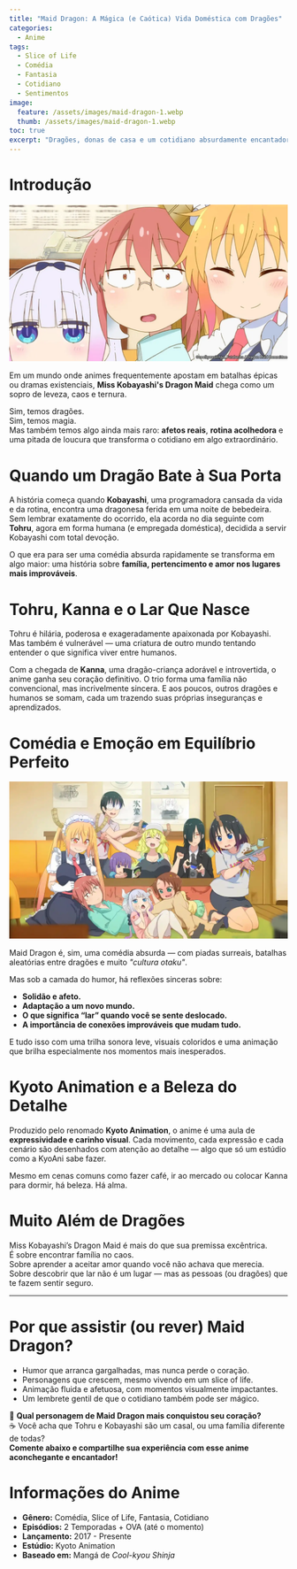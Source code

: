 ```yaml
---
title: "Maid Dragon: A Mágica (e Caótica) Vida Doméstica com Dragões"
categories:
  - Anime
tags:
  - Slice of Life
  - Comédia
  - Fantasia
  - Cotidiano
  - Sentimentos
image:
  feature: /assets/images/maid-dragon-1.webp
  thumb: /assets/images/maid-dragon-1.webp
toc: true
excerpt: "Dragões, donas de casa e um cotidiano absurdamente encantador. Miss Kobayashi's Dragon Maid é mais do que comédia — é um abraço em forma de anime, equilibrando o fantástico com o mundano de forma mágica."
---
```


# Introdução

![Tohru servindo chá a Kobayashi, com Kanna olhando curiosa ao fundo.](/assets/images/maid-dragon-1.webp)

Em um mundo onde animes frequentemente apostam em batalhas épicas ou dramas existenciais, **Miss Kobayashi's Dragon Maid** chega como um sopro de leveza, caos e ternura.

Sim, temos dragões.  
Sim, temos magia.  
Mas também temos algo ainda mais raro: **afetos reais**, **rotina acolhedora** e uma pitada de loucura que transforma o cotidiano em algo extraordinário.

# Quando um Dragão Bate à Sua Porta

A história começa quando **Kobayashi**, uma programadora cansada da vida e da rotina, encontra uma dragonesa ferida em uma noite de bebedeira. Sem lembrar exatamente do ocorrido, ela acorda no dia seguinte com **Tohru**, agora em forma humana (e empregada doméstica), decidida a servir Kobayashi com total devoção.

O que era para ser uma comédia absurda rapidamente se transforma em algo maior: uma história sobre **família, pertencimento e amor nos lugares mais improváveis**.

# Tohru, Kanna e o Lar Que Nasce

Tohru é hilária, poderosa e exageradamente apaixonada por Kobayashi. Mas também é vulnerável — uma criatura de outro mundo tentando entender o que significa viver entre humanos.

Com a chegada de **Kanna**, uma dragão-criança adorável e introvertida, o anime ganha seu coração definitivo. O trio forma uma família não convencional, mas incrivelmente sincera. E aos poucos, outros dragões e humanos se somam, cada um trazendo suas próprias inseguranças e aprendizados.

# Comédia e Emoção em Equilíbrio Perfeito

![Tohru e Kanna sorrindo em casa, em um momento de paz e alegria.](/assets/images/maid-dragon-2.webp)

Maid Dragon é, sim, uma comédia absurda — com piadas surreais, batalhas aleatórias entre dragões e muito *"cultura otaku"*.

Mas sob a camada do humor, há reflexões sinceras sobre:

- **Solidão e afeto.**  
- **Adaptação a um novo mundo.**  
- **O que significa “lar” quando você se sente deslocado.**  
- **A importância de conexões improváveis que mudam tudo.**

E tudo isso com uma trilha sonora leve, visuais coloridos e uma animação que brilha especialmente nos momentos mais inesperados.

# Kyoto Animation e a Beleza do Detalhe

Produzido pelo renomado **Kyoto Animation**, o anime é uma aula de **expressividade e carinho visual**. Cada movimento, cada expressão e cada cenário são desenhados com atenção ao detalhe — algo que só um estúdio como a KyoAni sabe fazer.

Mesmo em cenas comuns como fazer café, ir ao mercado ou colocar Kanna para dormir, há beleza. Há alma.

# Muito Além de Dragões

Miss Kobayashi’s Dragon Maid é mais do que sua premissa excêntrica.  
É sobre encontrar família no caos.  
Sobre aprender a aceitar amor quando você não achava que merecia.  
Sobre descobrir que lar não é um lugar — mas as pessoas (ou dragões) que te fazem sentir seguro.

---

# Por que assistir (ou rever) Maid Dragon?

- Humor que arranca gargalhadas, mas nunca perde o coração.  
- Personagens que crescem, mesmo vivendo em um slice of life.  
- Animação fluida e afetuosa, com momentos visualmente impactantes.  
- Um lembrete gentil de que o cotidiano também pode ser mágico.

🐉 **Qual personagem de Maid Dragon mais conquistou seu coração?**  
☕ Você acha que Tohru e Kobayashi são um casal, ou uma família diferente de todas?  
**Comente abaixo e compartilhe sua experiência com esse anime aconchegante e encantador!**

# Informações do Anime

- **Gênero:** Comédia, Slice of Life, Fantasia, Cotidiano  
- **Episódios:** 2 Temporadas + OVA (até o momento)  
- **Lançamento:** 2017 - Presente  
- **Estúdio:** Kyoto Animation  
- **Baseado em:** Mangá de *Cool-kyou Shinja*
